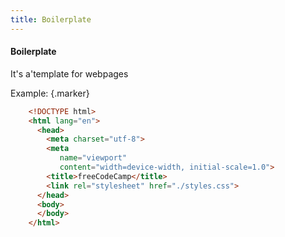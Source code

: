 ```yaml
---
title: Boilerplate
---
```


#### Boilerplate

It's a'template for webpages


Example: {.marker}  

```html
    <!DOCTYPE html>
    <html lang="en">
      <head>
        <meta charset="utf-8">
        <meta
           name="viewport"
           content="width=device-width, initial-scale=1.0">
        <title>freeCodeCamp</title>
        <link rel="stylesheet" href="./styles.css">
      </head>
      <body>
      </body>
    </html>
```